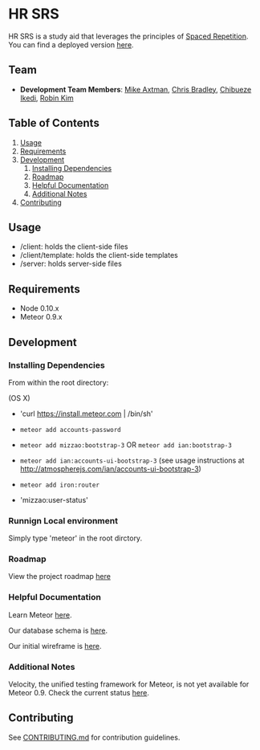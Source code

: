 # HR SRS

HR SRS is a study aid that leverages the principles of [Spaced Repetition](http://en.wikipedia.org/wiki/Spaced_repetition). You can find a deployed version [here](http://hr-srs.meteor.com/).

## Team

  - __Development Team Members__: [Mike Axtman](https://github.com/mdaxtman), [Chris Bradley](https://github.com/chrbradley), [Chibueze Ikedi](https://github.com/icukaegbu), [Robin Kim](https://github.com/therobinkim)

## Table of Contents

1. [Usage](#Usage)
1. [Requirements](#requirements)
1. [Development](#development)
    1. [Installing Dependencies](#installing-dependencies)
    1. [Roadmap](#roadmap)
    1. [Helpful Documentation](#helpful-documentation)
    1. [Additional Notes](#additional-notes)
1. [Contributing](#contributing)

## Usage

* /client: holds the client-side files
* /client/template: holds the client-side templates
* /server: holds server-side files


## Requirements

- Node 0.10.x
- Meteor 0.9.x


## Development

### Installing Dependencies

From within the root directory:

(OS X)

* 'curl https://install.meteor.com | /bin/sh'

* `meteor add accounts-password`
* `meteor add mizzao:bootstrap-3` OR `meteor add ian:bootstrap-3`
* `meteor add ian:accounts-ui-bootstrap-3` (see usage instructions at http://atmospherejs.com/ian/accounts-ui-bootstrap-3)
* `meteor add iron:router`
* 'mizzao:user-status'

### Runnign Local environment

Simply type 'meteor' in the root dirctory.


### Roadmap

View the project roadmap [here](https://waffle.io/HRR1SRS/SpacedRepetition)


### Helpful Documentation

Learn Meteor [here](http://meteortips.com/book/).

Our database schema is [here](https://docs.google.com/document/d/1vHZV4cjHDKYcCDlvV60Vaixfp0wMBEGiX1p39ItZrMs/edit).

Our initial wireframe is [here](https://docs.google.com/drawings/d/1P_6yg45gWw40iKUcyrIK9BeMFaR7vNnQJO0VORN8X1s/edit?usp=sharing).


### Additional Notes

Velocity, the unified testing framework for Meteor, is not yet available for Meteor 0.9. Check the current status [here](http://atmospherejs.com/xolvio/velocity).

## Contributing

See [CONTRIBUTING.md](CONTRIBUTING.md) for contribution guidelines.
